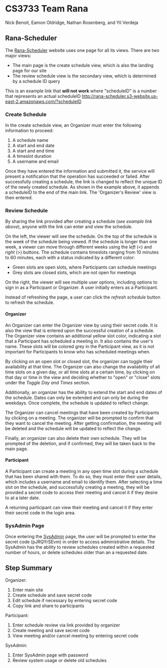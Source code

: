 # CS3733 Team Rana
Nick Benoit, Eamon Oldridge, Nathan Rosenberg, and Yil Verdeja

## Rana-Scheduler
The [Rana-Scheduler](http://rana-scheduler.s3-website.us-east-2.amazonaws.com/) website uses one page for all its views. There are two major views:
 - The main page is the create schedule view, which is also the landing page for our site
 - The review schedule view is the secondary view, which is determined by a schedule ID query

This is an example link that **will not work** where "scheduleID" is a number that represents an actual scheduleID
http://rana-scheduler.s3-website.us-east-2.amazonaws.com/?scheduleID

### Create Schedule
In the create schedule view, an Organizer must enter the following information to proceed:
1. A schedule name
2. A start and end date
3. A start and end time
4. A timeslot duration
5. A username and email

Once they have entered the information and submitted it, the service will present a notification that the operation has succeeded or failed. After successfully creating a schedule, the link is changed to reflect the unique ID of the newly created schedule. As shown in the example above, it appends a scheduleID to the end of the main link. The 'Organizer's Review' view is then entered.

### Review Schedule
By sharing the link provided after creating a schedule (*see example link above*), anyone with the link can enter and view the schedule.

On the left, the viewer will see the schedule. On the top of the schedule is the week of the schedule being viewed. If the schedule is longer than one week, a viewer can move through different weeks using the *left* (<) and *right* (>) buttons. The schedule contains timeslots ranging from 10 minutes to 60 minutes, each with a status indicated by a different color: 
 - Green slots are open slots, where Participants can schedule meetings
 - Grey slots are closed slots, which are not open for meetings

On the right, the viewer will see multiple user options, including options to sign in as a Participant or Organizer. A user initially enters as a Participant.

Instead of refreshing the page, a user can click the *refresh schedule* button to refresh the schedule.

#### Organizer
An Organizer can enter the Organizer view by using their secret code. It is also the view that is entered upon the successful creation of a schedule. The Organizer view contains an additional yellow slot color, indicating a slot that a Participant has scheduled a meeting in. It also contains the user's name. These slots will be colored grey in the Participant view, as it is not important for Participants to know who has scheduled meetings when.

By clicking on an open slot or closed slot, the organizer can toggle their availability at that time. The Organizer can also change the availability of all time slots on a given day, or all time slots at a certain time, by clicking on that day or time in the view and deciding whether to "open" or "close" slots under the *Toggle Day and Times* section.

Additionally, an organizer has the ability to extend the start and end dates of the schedule. Dates can only be extended and can only be during the weekdays. Once complete, the schedule is updated to reflect change.

The Organizer can cancel meetings that have been created by Participants by clicking on a meeting. The organizer will be prompted to confirm that they want to cancel the meeting. After getting confirmation, the meeting will be deleted and the schedule will be updated to reflect the change.

Finally, an organizer can also delete their own schedule. They will be prompted of the deletion, and if confirmed, they will be taken back to the main page.

#### Participant
A Participant can create a meeting in any open time slot during a schedule that has been shared with them. To do so, they must enter their user details, which includes a username and email to identify them. After selecting a time slot on the schedule, and successfully creating a meeting, they will be provided a secret code to access their meeting and cancel it if they desire to at a later date.

A returning participant can view their meeting and cancel it if they enter their secret code in the login area.

### SysAdmin Page
Once entering the [SysAdmin](http://rana-scheduler.s3-website.us-east-2.amazonaws.com/?sysadmin) page, the user will be prompted to enter the secret code (pJRQYrSEvm) in order to access administrative details. The SysAdmin has the ability to review schedules created within a requested number of hours, or delete schedules older than an a requested date.

## Step Summary
Organizer:
1. Enter main site
2. Create schedule and save secret code
3. Edit schedule if necessary by entering secret code
4. Copy link and share to participants

Participant:
1. Enter schedule review via link provided by organizer
2. Create meeting and save secret code
3. View meeting and/or cancel meeting by entering secret code

SysAdmin:
1. Enter SysAdmin page with password
2. Review system usage or delete old schedules
